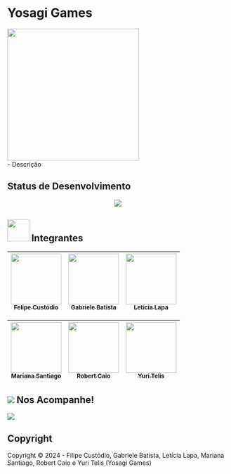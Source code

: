# Yosagi Games 
<div align="left">
<img height="300" src="https://github.com/YosagiGames/YosagiGames/assets/167644556/dc37a419-4535-4d62-a238-e337a7c5eff5">
</div>
- Descrição

## Status de Desenvolvimento

  <p align = "center">
  <img src="http://img.shields.io/static/v1?label=STATUS&message=DESENVOLVENDO&color=orange&style=for-the-badge"/>
  </p>

## <img height="50" src="https://github.com/YosagiGames/YosagiGames/assets/167644556/0cbcd709-2c2b-444e-b889-d69fb573f9b3"> Integrantes

<div align="center">
  
| [<img src="https://avatars.githubusercontent.com/u/127852282?v=4" width=115><br><sub>Felipe Custódio</sub>](https://github.com/FilipeCGEtec) | [<img src="https://avatars.githubusercontent.com/u/127897913?v=4" width=115><br><sub>Gabriele Batista</sub>](https://github.com/Gabriele-sousa) | [<img src="https://avatars.githubusercontent.com/u/128638269?v=4" width=115><br><sub>Letícia Lapa</sub>](https://github.com/LehLapa) |
| :---: | :---: | :---: 

| [<img src="https://avatars.githubusercontent.com/u/127640439?v=4" width=115><br><sub>Mariana Santiago</sub>](https://github.com/MariSantiago0) | [<img src="https://avatars.githubusercontent.com/u/127865166?v=4" width=115><br><sub>Robert Caio</sub>](https://github.com/Rob3rt2) | [<img src="https://avatars.githubusercontent.com/u/128494725?v=4" width=115><br><sub>Yuri Telis</sub>](https://github.com/yuritelis) |
| :---: | :---: | :---: 
  
</div>

## <img src="https://terraria.wiki.gg/images/3/3d/Emote_Weather_Rainbow.gif"> Nos Acompanhe!
<a href="https://www.instagram.com/yosagi.games/" target="_blanck"> <img src="https://img.shields.io/badge/Instagram-E4405F?style=for-the-badge&logo=instagram&logoColor=white"></a>

## Copyright
Copyright ©️ 2024 - Filipe Custódio, Gabriele Batista, Letícia Lapa, Mariana Santiago, Robert Caio e Yuri Telis (Yosagi Games)
